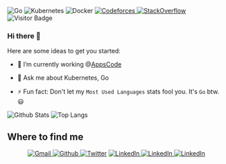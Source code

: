 <!-- ## ⚡ Technologies -->

![Go](https://img.shields.io/badge/-Go-black?style=flat-square&logo=go)
![Kubernetes](https://img.shields.io/badge/-Kubernetes-430098?style=flat-square&logo=kubernetes)
![Docker](https://img.shields.io/badge/-Docker-black?style=flat-square&logo=docker)
<a href="https://codeforces.com/profile/masudur_rahman">
    <img alt="Codeforces" src="https://cp-logo.vercel.app/codeforces/masudur_rahman"/>
</a>
<a href="https://stackoverflow.com/users/6013663/masudur-rahman?tab=profile">
    <img  alt="StackOverflow" src="https://stackoverflow-badge.vercel.app/?userID=6013663" />
</a>
![Visitor Badge](https://visitor-badge.laobi.icu/badge?page_id=masudur-rahman.masudur-rahman)

### Hi there 👋


Here are some ideas to get you started:

- 🔭 I’m currently working @[AppsCode](https://appscode.com)
<!-- - 🌱 I’m currently learning ... -->
- 💬 Ask me about Kubernetes, Go
<!-- - 📫 How to reach me: ... -->
- ⚡ Fun fact: Don't let my `Most Used Languages` stats fool you. It's `Go` btw. 😃





![Github Stats](https://github-readme-stats.vercel.app/api?username=masudur-rahman&count_private=true&show_icons=true&include_all_commits=true)
![Top Langs](https://github-readme-stats.vercel.app/api/top-langs/?username=masudur-rahman&hide=TeX&layout=compact)

## Where to find me
<p align="center"> 
  <a href="mailto:masudjuly02@gmail.com"><img alt="Gmail" src="https://img.shields.io/badge/gmail-%231DA1F2.svg?&style=for-the-badge&logo=gmail&logoColor=white" />
  <a href="https://github.com/masudur-rahman" target="_blank"><img alt="Github" src="https://img.shields.io/badge/GitHub-%2312100E.svg?&style=for-the-badge&logo=Github&logoColor=white" />
  </a> <a href="https://twitter.com/_masud_rahman_" target="_blank"><img alt="Twitter" src="https://img.shields.io/badge/twitter-%231DA1F2.svg?&style=for-the-badge&logo=twitter&logoColor=white" /></a>
  <a href="https://www.linkedin.com/in/masudur-rahman/" target="_blank"><img alt="LinkedIn" src="https://img.shields.io/badge/linkedin-%230077B5.svg?&style=for-the-badge&logo=linkedin&logoColor=white" />
  <a href="https://www.facebook.com/mohammadmasudur.rahman/" target="_blank"><img alt="LinkedIn" src="https://img.shields.io/badge/facebook-%231DA1F2.svg?&style=for-the-badge&logo=facebook&logoColor=white" />
  <a href="https://www.instagram.com/_masudur.rahman_/" target="_blank"><img alt="LinkedIn" src="https://img.shields.io/badge/instagram-%231DA1F2.svg?&style=for-the-badge&logo=instagram&logoColor=white" />
</p>
